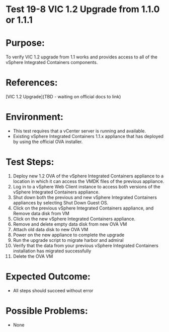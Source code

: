 Test 19-8 VIC 1.2 Upgrade from 1.1.0 or 1.1.1
=======

# Purpose:
To verify VIC 1.2 upgrade from 1.1 works and provides access to all of the vSphere Integrated Containers components.

# References:
[VIC 1.2 Upgrade](TBD - waiting on official docs to link)

# Environment:
* This test requires that a vCenter server is running and available.
* Existing vSphere Integrated Containers 1.1.x appliance that has deployed by using the official OVA installer.

# Test Steps:
1. Deploy new 1.2 OVA of the vSphere Integrated Containers appliance to a location in which it can access the VMDK files of the previous appliance.
2. Log in to a vSphere Web Client instance to access both versions of the vSphere Integrated Containers appliance.
3. Shut down both the previous and new vSphere Integrated Containers appliances by selecting Shut Down Guest OS.
4. Click on the previous vSphere Integrated Containers appliance, and Remove data disk from VM
5. Click on the new vSphere Integrated Containers appliance.
6. Remove and delete empty data disk from new OVA VM
7. Attach old data disk to new OVA VM
8. Power on the new appliance to complete the upgrade
9. Run the upgrade script to migrate harbor and admiral
9. Verify that the data from your previous vSphere Integrated Containers installation has migrated successfully
10. Delete the OVA VM

# Expected Outcome:
* All steps should succeed without error

# Possible Problems:
* None
